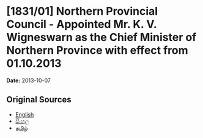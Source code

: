 # [1831/01] Northern Provincial Council - Appointed Mr. K. V. Wigneswarn as the Chief Minister of Northern Province with effect from 01.10.2013

**Date:** 2013-10-07

## Original Sources

- [English](https://documents.gov.lk/view/extra-gazettes/2013/10/1831-01_E.pdf)
- [සිංහල](https://documents.gov.lk/view/extra-gazettes/2013/10/1831-01_S.pdf)
- [தமிழ்](https://documents.gov.lk/view/extra-gazettes/2013/10/1831-01_T.pdf)
